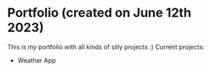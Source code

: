 # Portfolio (created on June 12th 2023)
 This is my portfolio with all kinds of silly projects :)
Current projects:
- Weather App
